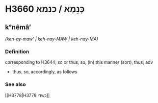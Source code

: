 # H3660 כְּנֵמָא / כנמא

## kᵉnêmâʼ

_(ken-ay-maw' | keh-nay-MAW | keh-nay-MA)_

### Definition

corresponding to H3644; so or thus; so, (in) this manner (sort), thus; adv

- thus, so, accordingly, as follows

### See also

[[H3778|H3778 כשדי]]
